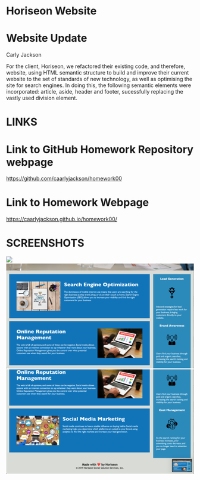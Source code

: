 # Horiseon Website
# Website Update
Carly Jackson

For the client, Horiseon, we refactored their existing code, and therefore, website, using HTML semantic structure to build and improve their current website to the set of standards of new technology, as well as optimising the site for search engines. In doing this, the following semantic elements were incorporated: article, aside, header and footer, sucessfully replacing the vastly used division element.


# LINKS
# Link to GitHub Homework Repository webpage
https://github.com/caarlyjackson/homework00

# Link to Homework Webpage
https://caarlyjackson.github.io/homework00/


# SCREENSHOTS
<img src="./images/CJ-Website-Screenshot-1.png">
<img src="./images/CJ-Website-Screenshot-2.png">
<img src="./images/CJ-Website-Screenshot-3.png">